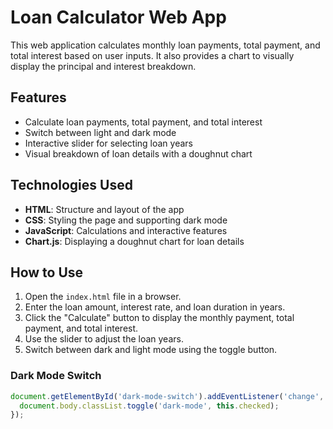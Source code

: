# Loan Calculator Web App

This web application calculates monthly loan payments, total payment, and total interest based on user inputs. It also provides a chart to visually display the principal and interest breakdown.

## Features

- Calculate loan payments, total payment, and total interest
- Switch between light and dark mode
- Interactive slider for selecting loan years
- Visual breakdown of loan details with a doughnut chart

## Technologies Used

- **HTML**: Structure and layout of the app
- **CSS**: Styling the page and supporting dark mode
- **JavaScript**: Calculations and interactive features
- **Chart.js**: Displaying a doughnut chart for loan details

## How to Use

1. Open the `index.html` file in a browser.
2. Enter the loan amount, interest rate, and loan duration in years.
3. Click the "Calculate" button to display the monthly payment, total payment, and total interest.
4. Use the slider to adjust the loan years.
5. Switch between dark and light mode using the toggle button.


### Dark Mode Switch
```javascript
document.getElementById('dark-mode-switch').addEventListener('change', function() {
  document.body.classList.toggle('dark-mode', this.checked);
});
